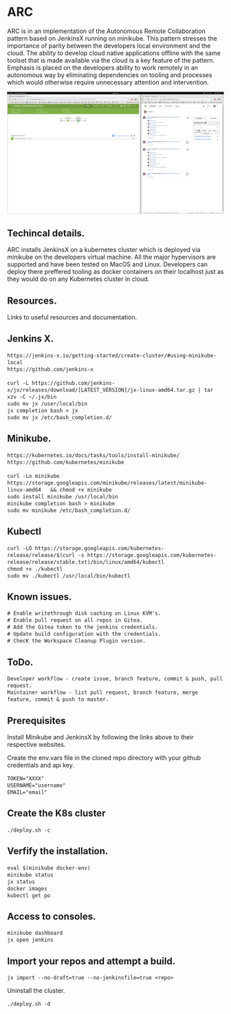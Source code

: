 # ARC

ARC is in an implementation of the Autonomous Remote Collaboration pattern based on JenkinsX running on minikube. This pattern stresses the importance of parity between the developers local environment and the cloud. The ability to develop cloud native applications offline with the same toolset that is made available via the cloud is a key feature of the pattern. Emphasis is placed on the developers ability to work remotely in an autonomous way by eliminating dependencies on tooling and processes which would otherwise require unnecessary attention and intervention.  

![Alt text](screenshot.png?raw=true "ARC")

## Techincal details.

ARC installs JenkinsX on a kubernetes cluster which is deployed via minikube on the developers virtual machine. All the major hypervisors are supported and have been tested on MacOS and Linux. Developers can deploy there preffered tooling as docker containers on their localhost just as they would do on any Kubernetes cluster in cloud.

## Resources.

Links to useful resources and documentation.

## Jenkins X.

```
https://jenkins-x.io/getting-started/create-cluster/#using-minikube-local
https://github.com/jenkins-x

curl -L https://github.com/jenkins-x/jx/releases/download/[LATEST_VERSION]/jx-linux-amd64.tar.gz | tar xzv -C ~/.jx/bin
sudo mv jx /user/local/bin
jx completion bash > jx
sudo mv jx /etc/bash_completion.d/
```

## Minikube.

```
https://kubernetes.io/docs/tasks/tools/install-minikube/
https://github.com/kubernetes/minikube

curl -Lo minikube https://storage.googleapis.com/minikube/releases/latest/minikube-linux-amd64   && chmod +x minikube
sudo install minikube /usr/local/bin
minikube completion bash > minikube
sudo mv minikube /etc/bash_completion.d/
```

## Kubectl

```
curl -LO https://storage.googleapis.com/kubernetes-release/release/$(curl -s https://storage.googleapis.com/kubernetes-release/release/stable.txt)/bin/linux/amd64/kubectl
chmod +x ./kubectl
sudo mv ./kubectl /usr/local/bin/kubectl
```

## Known issues.

```
# Enable writethrough disk caching on Linux KVM's.
# Enable pull request on all repos in Gitea.
# Add the Gitea token to the jenkins credentials.
# Update build configuration with the credentials.
# ChecK the Workspace Cleanup Plugin version. 
```

## ToDo.

```
Developer workflow - create issue, branch feature, commit & push, pull request. 
Maintainer workflow - list pull request, branch feature, merge feature, commit & push to master.
``` 

## Prerequisites 

Install Minikube and JenkinsX by following the links above to their respective websites. 

Create the env.vars file in the cloned repo directory with your github credentials and api key.

```
TOKEN="XXXX"
USERNAME="username"
EMAIL="email"
```

## Create the K8s cluster

```
./deploy.sh -c 
```

## Verfify the installation.

```
eval $(minikube docker-env)
minikube status
jx status
docker images
kubectl get po
```

## Access to consoles.
```
minikube dashboard
jx open jenkins
```

## Import your repos and attempt a build.

```
jx import --no-draft=true --no-jenkinsfile=true <repo>
```

Uninstall the cluster.

```
./deploy.sh -d 
```
